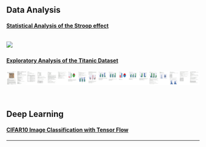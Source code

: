 ## Data Analysis


#### [Statistical Analysis of the Stroop effect](https://jkarakas.github.io/Statistical-Analysis-of-the-Stroop-effect/P1-Test-a-Perceptual-Phenomenon.html)
![](![](stitched.jpg))
---
#### [Exploratory Analysis of the Titanic Dataset](https://jkarakas.github.io/Exploratory-Analysis-of-the-Titanic-Dataset/)
![](stitched.jpg)


<br>

## Deep Learning


#### [CIFAR10 Image Classification with Tensor Flow](https://jkarakas.github.io/Image_Classification/dlnd_image_classification.html)
---


